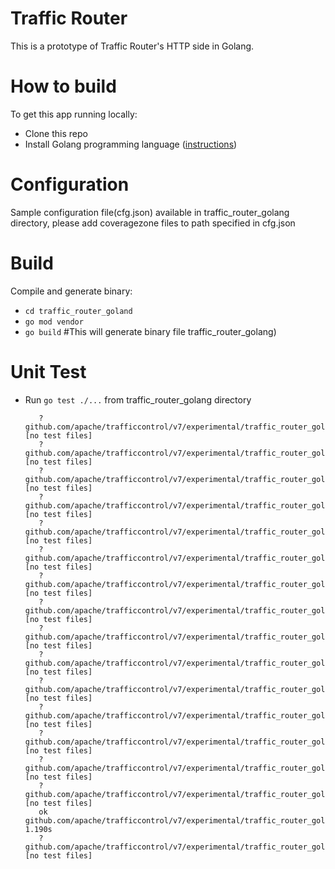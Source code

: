 <!--
    Licensed to the Apache Software Foundation (ASF) under one
    or more contributor license agreements.  See the NOTICE file
    distributed with this work for additional information
    regarding copyright ownership.  The ASF licenses this file
    to you under the Apache License, Version 2.0 (the
    "License"); you may not use this file except in compliance
    with the License.  You may obtain a copy of the License at

      http://www.apache.org/licenses/LICENSE-2.0

    Unless required by applicable law or agreed to in writing,
    software distributed under the License is distributed on an
    "AS IS" BASIS, WITHOUT WARRANTIES OR CONDITIONS OF ANY
    KIND, either express or implied.  See the License for the
    specific language governing permissions and limitations
    under the License.
-->

# Traffic Router 

This is a prototype of Traffic Router's HTTP side in Golang.

# How to build

To get this app running locally:

- Clone this repo
- Install Golang programming language ([instructions](https://golang.org/doc/install))


# Configuration

Sample configuration file(cfg.json) available in traffic_router_golang directory, please add coveragezone files to path specified in cfg.json
   

# Build

Compile and generate binary:

   - `cd traffic_router_goland`
   - `go mod vendor`
   - `go build` #This will generate binary file traffic_router_golang)

# Unit Test
    
   - Run `go test ./...` from traffic_router_golang directory
     
     ```$ go test ./...
		?       github.com/apache/trafficcontrol/v7/experimental/traffic_router_golang     [no test files]
		?       github.com/apache/trafficcontrol/v7/experimental/traffic_router_golang/availableservers    [no test files]
		?       github.com/apache/trafficcontrol/v7/experimental/traffic_router_golang/cgsrch      [no test files]
		?       github.com/apache/trafficcontrol/v7/experimental/traffic_router_golang/config      [no test files]
		?       github.com/apache/trafficcontrol/v7/experimental/traffic_router_golang/coveragezone        [no test files]
		?       github.com/apache/trafficcontrol/v7/experimental/traffic_router_golang/crconfig    [no test files]
		?       github.com/apache/trafficcontrol/v7/experimental/traffic_router_golang/crconfigdsservers   [no test files]
		?       github.com/apache/trafficcontrol/v7/experimental/traffic_router_golang/crconfigpoller      [no test files]
		?       github.com/apache/trafficcontrol/v7/experimental/traffic_router_golang/crconfigregex       [no test files]
		?       github.com/apache/trafficcontrol/v7/experimental/traffic_router_golang/crstates    [no test files]
		?       github.com/apache/trafficcontrol/v7/experimental/traffic_router_golang/crstatespoller      [no test files]
		?       github.com/apache/trafficcontrol/v7/experimental/traffic_router_golang/fetch       [no test files]
		?       github.com/apache/trafficcontrol/v7/experimental/traffic_router_golang/httpsrvr    [no test files]
		?       github.com/apache/trafficcontrol/v7/experimental/traffic_router_golang/ipmap       [no test files]
		?       github.com/apache/trafficcontrol/v7/experimental/traffic_router_golang/nextcache   [no test files]
		ok      github.com/apache/trafficcontrol/v7/experimental/traffic_router_golang/quadtree    1.190s
		?       github.com/apache/trafficcontrol/v7/experimental/traffic_router_golang/toutil      [no test files]
     ```
